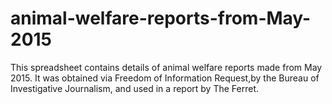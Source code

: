 # animal-welfare-reports-from-May-2015
This spreadsheet contains details of animal welfare reports made from May 2015. It was obtained via Freedom of Information Request,by the Bureau of Investigative Journalism, and used in a report by The Ferret. 
